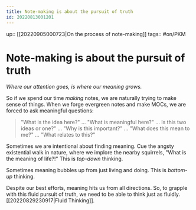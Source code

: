 ```yaml
---
title: Note-making is about the pursuit of truth
id: 20220813001201
---
```

up:: [[20220905000723|On the process of note-making]]
tags:: #on/PKM 

# Note-making is about the pursuit of truth
*Where our attention goes, is where our meaning grows.*

So if we spend our time *making* notes, we are naturally trying to make sense of things. When we forge evergreen notes and make MOCs, we are forced to ask meaningful questions:

> "What is the idea here?" ... "What is meaningful here?" ... Is this two ideas or one?" ... "Why is this important?" ... "What does this mean to me?" ... "What relates to this?"

Sometimes we are intentional about finding meaning. Cue the angsty existential walk in nature, where we implore the nearby squirrels, "What is the meaning of life?!" This is *top-down* thinking.

Sometimes meaning bubbles up from just living and doing. This is *bottom-up* thinking.

Despite our best efforts, meaning hits us from all directions. So, to grapple with this fluid pursuit of truth, we need to be able to think just as fluidly. [[20220829230917|Fluid Thinking]].